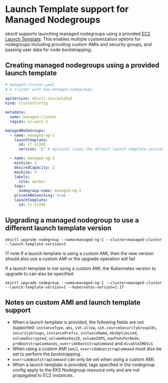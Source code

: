 # Launch Template support for Managed Nodegroups

eksctl supports launching managed nodegroups using a provided [EC2 Launch Template](https://docs.aws.amazon.com/AWSEC2/latest/UserGuide/ec2-launch-templates.html).
This enables multiple customization options for nodegroups including providing custom AMIs and security groups, and passing user data for node bootstrapping.


## Creating managed nodegroups using a provided launch template

```yaml
# managed-cluster.yaml
# A cluster with two managed nodegroups
---
apiVersion: eksctl.io/v1alpha5
kind: ClusterConfig

metadata:
  name: managed-cluster
  region: us-west-2

managedNodeGroups:
  - name: managed-ng-1
    launchTemplate:
      id: lt-12345
      version: "2" # optional (uses the default launch template version if unspecified)

  - name: managed-ng-2
    minSize: 2
    desiredCapacity: 2
    maxSize: 4
    labels:
      role: worker
    tags:
      nodegroup-name: managed-ng-2
    privateNetworking: true
    launchTemplate:
      id: lt-12345

```


## Upgrading a managed nodegroup to use a different launch template version

```shell
eksctl upgrade nodegroup --name=managed-ng-1 --cluster=managed-cluster --launch-template-version=3
```

!!! note
    If a launch template is using a custom AMI, then the new version should also use a custom AMI or the upgrade operation will fail


If a launch template is not using a custom AMI, the Kubernetes version to upgrade to can also be specified:

```shell
eksctl upgrade nodegroup --name=managed-ng-1 --cluster=managed-cluster --launch-template-version=3 --kubernetes-version=1.17
```


## Notes on custom AMI and launch template support
- When a launch template is provided, the following fields are not supported: `instanceType`, `ami`, `ssh.allow`, `ssh.sourceSecurityGroupIds`, `securityGroups`,
 `instancePrefix`, `instanceName`, `ebsOptimized`, `volumeEncrypted`, `volumeKmsKeyID`, `volumeIOPS`, `maxPodsPerNode`, `preBootstrapCommands`, `overrideBootstrapCommand` and `disableIMDSv1`.
- When using a custom AMI (`ami`), `overrideBootstrapCommand` must also be set to perform the bootstrapping.
- `overrideBootstrapCommand` can only be set when using a custom AMI.
- When a launch template is provided, tags specified in the nodegroup config apply to the EKS Nodegroup resource only and are not propagated to EC2 instances.
